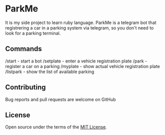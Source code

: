 # ParkMe

It is my side project to learn ruby language. ParkMe is a telegram bot that registrering a car in a parking system via telegram, so you don't need to look for a parking terminal.

## Commands

/start - start a bot
/setplate - enter a vehicle registration plate
/park - register a car on a parking
/myplate - show actual vehicle registration plate
/listpark - show the list of available parking

## Contributing

Bug reports and pull requests are welcome on GitHub

## License

Open source under the terms of the [MIT License](https://opensource.org/licenses/MIT).
